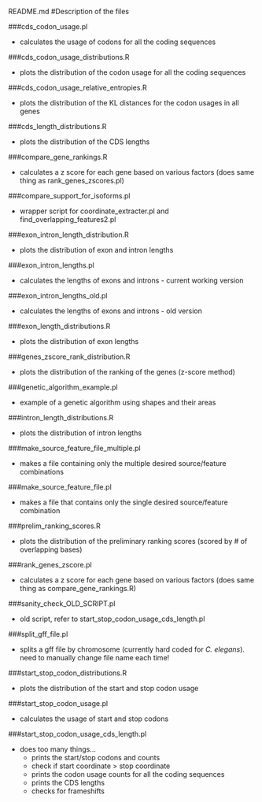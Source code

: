 README.md
#Description of the files

###cds_codon_usage.pl
* calculates the usage of codons for all the coding sequences

###cds_codon_usage_distributions.R
* plots the distribution of the codon usage for all the coding sequences

###cds_codon_usage_relative_entropies.R
* plots the distribution of the KL distances for the codon usages in all genes

###cds_length_distributions.R
* plots the distribution of the CDS lengths

###compare_gene_rankings.R
* calculates a z score for each gene based on various factors (does same thing as rank_genes_zscores.pl)

###compare_support_for_isoforms.pl
* wrapper script for coordinate_extracter.pl and find_overlapping_features2.pl

###exon_intron_length_distribution.R
* plots the distribution of exon and intron lengths

###exon_intron_lengths.pl
* calculates the lengths of exons and introns - current working version 

###exon_intron_lengths_old.pl
* calculates the lengths of exons and introns - old version

###exon_length_distributions.R
* plots the distribution of exon lengths

###genes_zscore_rank_distribution.R
* plots the distribution of the ranking of the genes (z-score method)

###genetic_algorithm_example.pl
* example of a genetic algorithm using shapes and their areas 

###intron_length_distributions.R
* plots the distribution of intron lengths

###make_source_feature_file_multiple.pl
* makes a file containing only the multiple desired source/feature combinations 

###make_source_feature_file.pl
* makes a file that contains only the single desired source/feature combination

###prelim_ranking_scores.R
* plots the distribution of the preliminary ranking scores (scored by # of overlapping bases)

###rank_genes_zscore.pl
* calculates a z score for each gene based on various factors (does same thing as compare_gene_rankings.R)

###sanity_check_OLD_SCRIPT.pl
* old script, refer to start_stop_codon_usage_cds_length.pl

###split_gff_file.pl
* splits a gff file by chromosome (currently hard coded for *C. elegans*). need to manually change file name each time!

###start_stop_codon_distributions.R
* plots the distribution of the start and stop codon usage

###start_stop_codon_usage.pl
* calculates the usage of start and stop codons

###start_stop_codon_usage_cds_length.pl
* does too many things...
    * prints the start/stop codons and counts
    * check if start coordinate > stop coordinate
    * prints the codon usage counts for all the coding sequences
    * prints the CDS lengths
    * checks for frameshifts